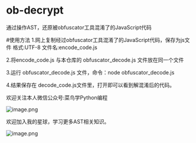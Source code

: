 # ob-decrypt
通过操作AST，还原被obfuscator工具混淆了的JavaScript代码

#使用方法
1.网上复制经过obfuscator工具混淆了的JavaScript代码，保存为js文件
格式:UTF-8
文件名:encode_code.js

2.将encode_code.js 与本仓库的 obfuscator_decode.js 文件放在同一个文件

3.运行 obfuscator_decode.js 文件，命令：node obfuscator_decode.js

4.结果保存在 decode_code.js文件里，打开即可以看到解混淆后的代码。



欢迎关注本人微信公众号:菜鸟学Python编程

![image.png](https://cdn.nlark.com/yuque/0/2020/png/598650/1591971225499-565d5b59-1a15-45a5-8643-9937c5725d23.png#align=left&display=inline&height=215&margin=%5Bobject%20Object%5D&name=image.png&originHeight=430&originWidth=430&size=75528&status=done&style=none&width=215)


欢迎加入我的星球，学习更多AST相关知识。

![image.png](https://cdn.nlark.com/yuque/0/2020/png/598650/1591967885267-c016626e-59fe-4212-8398-12ec42300e37.png#align=left&display=inline&height=1749&margin=%5Bobject%20Object%5D&name=image.png&originHeight=3497&originWidth=750&size=439824&status=done&style=none&width=375)
